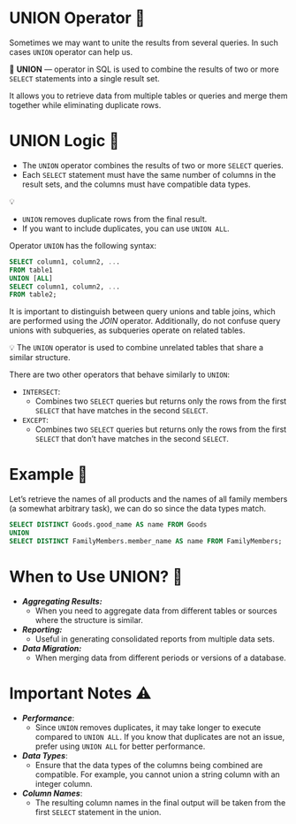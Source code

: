 # UNION Operator 🔗

Sometimes we may want to unite the results from several queries. In such cases `UNION` operator can help us. 

<aside>

📖 **UNION** — operator in SQL is used to combine the results of two or more `SELECT` statements into a single result set.

</aside>

It allows you to retrieve data from multiple tables or queries and merge them together while eliminating duplicate rows.

# UNION Logic 🧩

- The `UNION` operator combines the results of two or more `SELECT` queries.
- Each `SELECT` statement must have the same number of columns in the result sets, and the columns must have compatible data types.

<aside>

💡
  - `UNION` removes duplicate rows from the final result.
  - If you want to include duplicates, you can use `UNION ALL`.

</aside>

Operator `UNION` has the following syntax:

```sql
SELECT column1, column2, ...
FROM table1
UNION [ALL]
SELECT column1, column2, ...
FROM table2;
```

It is important to distinguish between query unions and table joins, which are performed using the *JOIN* operator. Additionally, do not confuse query unions with subqueries, as subqueries operate on related tables.

<aside>

💡 The `UNION` operator is used to combine unrelated tables that share a similar structure.

</aside>

There are two other operators that behave similarly to `UNION`:

- `INTERSECT`:
    - Combines two `SELECT` queries but returns only the rows from the first `SELECT` that have matches in the second `SELECT`.
- `EXCEPT`:
    - Combines two `SELECT` queries but returns only the rows from the first `SELECT` that don’t  have matches in the second `SELECT`.

# Example 🧪

Let’s retrieve the names of all products and the names of all family members (a somewhat arbitrary task), we can do so since the data types match.

```sql
SELECT DISTINCT Goods.good_name AS name FROM Goods
UNION
SELECT DISTINCT FamilyMembers.member_name AS name FROM FamilyMembers;
```

# When to Use UNION? 🤔

- ***Aggregating Results:***
    - When you need to aggregate data from different tables or sources where the structure is similar.
- ***Reporting:***
    - Useful in generating consolidated reports from multiple data sets.
- ***Data Migration:***
    - When merging data from different periods or versions of a database.

# Important Notes ⚠️

- ***Performance***:
    - Since `UNION` removes duplicates, it may take longer to execute compared to `UNION ALL`. If you know that duplicates are not an issue, prefer using `UNION ALL` for better performance.
- ***Data Types***:
    - Ensure that the data types of the columns being combined are compatible. For example, you cannot union a string column with an integer column.
- ***Column Names***:
    - The resulting column names in the final output will be taken from the first `SELECT` statement in the union.